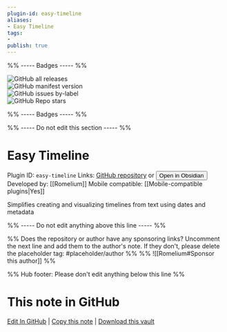 ```yaml
---
plugin-id: easy-timeline
aliases:
- Easy Timeline
tags: 
- 
publish: true
---
```


%% ----- Badges ----- %%

![GitHub all releases](https://img.shields.io/github/downloads/Romelium/obsidian-easy-timeline/total?color=573E7A&logo=github&style=for-the-badge)   
![GitHub manifest version](https://img.shields.io/github/manifest-json/v/Romelium/obsidian-easy-timeline?color=573E7A&logo=github&style=for-the-badge)   
![GitHub issues by-label](https://img.shields.io/github/issues/Romelium/obsidian-easy-timeline/help%20wanted?color=573E7A&logo=github&style=for-the-badge)   
![GitHub Repo stars](https://img.shields.io/github/stars/Romelium/obsidian-easy-timeline?color=573E7A&logo=github&style=for-the-badge)

%% ----- Badges ----- %%

%% ----- Do not edit this section ----- %%

# Easy Timeline

Plugin ID: `easy-timeline`
Links: [GitHub repository](https://github.com/Romelium/obsidian-easy-timeline) or [<button id=HH>Open in Obsidian</button>](obsidian://show-plugin?id=easy-timeline)
Developed by: [[Romelium]]
Mobile compatible: [[Mobile-compatible plugins|Yes]]

Simplifies creating and visualizing timelines from text using dates and metadata

%% ----- Do not edit anything above this line ----- %% 

%% Does the repository or author have any sponsoring links? Uncomment the next line and add them to the author's note. If they don't, please delete the placeholder tag: #placeholder/author %%
%% ![[Romelium#Sponsor this author]] %%

%% Hub footer: Please don't edit anything below this line %%

# This note in GitHub

<span class="git-footer">[Edit In GitHub](https://github.dev/obsidian-community/obsidian-hub/blob/main/02%20-%20Community%20Expansions/02.05%20All%20Community%20Expansions/Plugins/easy-timeline.md "git-hub-edit-note") | [Copy this note](https://raw.githubusercontent.com/obsidian-community/obsidian-hub/main/02%20-%20Community%20Expansions/02.05%20All%20Community%20Expansions/Plugins/easy-timeline.md "git-hub-copy-note") | [Download this vault](https://github.com/obsidian-community/obsidian-hub/archive/refs/heads/main.zip "git-hub-download-vault") </span>
